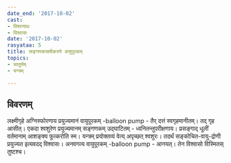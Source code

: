 ```yaml
---
date_end: '2017-10-02'
cast:
- विश्वनाथः
- विश्वासः
date: '2017-10-02'
rasyataa: 5
title: सङ्गणकसमीकरणे वायुपूरकम्
topics:
- चातुर्यम्
- यन्त्रम्

---
```


## विवरणम्
लक्ष्मीगृहे अग्निस्फोरणाय प्रयुज्यमानं वायुपूरकम्  -balloon pump  - तैर् दत्तं स्वगृहमानीतम्। तद् गृह आसीत्। एकदा श्वशुरेण प्रयुज्यमानम् सङ्गणकम् उद्घाटितम् - ध्वनितन्तुपरीक्षणाय। प्रसङ्गाद् धूलीं वर्तमानाम् आशङ्क्य फूत्करोति स्म। यन्त्रम् प्रयोक्तव्यं वेत्य् अपृच्छत् श्वशुरः। तदर्थं सङ्कोचित-वायु-द्रोणी प्रयुज्यत इत्यवदद् विश्वासः। अनवगत्य वायुपूरकम्  -balloon pump  - आनयत्। तेन विश्वासो विस्मितस् तुष्टश्च।


